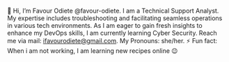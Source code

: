 👋 Hi, I’m Favour Odiete @favour-odiete.
I am a Technical Support Analyst. My expertise includes troubleshooting and facilitating seamless operations in various tech environments. 
As I am eager to gain fresh insights to enhance my DevOps skills, I am currently learning Cyber Security.
Reach me via mail: ifavourodiete@gmail.com.
My Pronouns: she/her.
⚡ Fun fact: When i am not working, I am learning new recipes online 😉 

<!---
favour-odiete/favour-odiete is a ✨ special ✨ repository because its `README.md` (this file) appears on your GitHub profile.
You can click the Preview link to take a look at your changes.
--->
